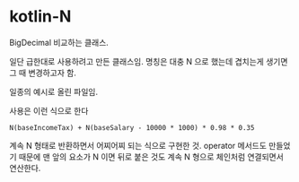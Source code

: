 # kotlin-N
BigDecimal 비교하는 클래스.


일단 급한대로 사용하려고 만든 클래스임. 명칭은 대충 N 으로 했는데 겹치는게 생기면 그 때 변경하고자 함. 

일종의 예시로 올린 파일임. 

사용은 이런 식으로 한다

`N(baseIncomeTax) + N(baseSalary - 10000 * 1000) * 0.98 * 0.35`

계속 N 형태로 반환하면서 어찌어찌 되는 식으로 구현한 것. operator 메서드도 만들었기 때문에 맨 앞의 요소가 N 이면 뒤로 붙은 것도 계속 N 형으로 체인처럼 연결되면서 연산한다. 

